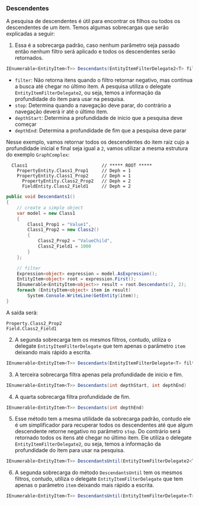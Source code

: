 ### Descendentes <header-set anchor-name="impl-search-descentands" />

A pesquisa de descendentes é útil para encontrar os filhos ou todos os descendentes de um item. Temos algumas sobrecargas que serão explicadas a seguir:

1. Essa é a sobrecarga padrão, caso nenhum parâmetro seja passado então nenhum filtro será aplicado e todos os descendentes serão retornados.

```csharp
IEnumerable<EntityItem<T>> Descendants(EntityItemFilterDelegate2<T> filter = null, EntityItemFilterDelegate2<T> stop = null, int? depthStart = null, int? depthEnd = null)
```

* `filter`: Não retorna itens quando o filtro retornar negativo, mas continua a busca até chegar no último item. A pesquisa utiliza o delegate `EntityItemFilterDelegate2`, ou seja, temos a informação da profundidade do item para usar na pesquisa.
* `stop`: Determina quando a navegação deve parar, do contrário a navegação deverá ir até o último item.
* `depthStart`: Determina a profundidade de inicio que a pesquisa deve começar
* `depthEnd`: Determina a profundidade de fim que a pesquisa deve parar

Nesse exemplo, vamos retornar todos os descendentes do item raiz cujo a profundidade inicial e final seja igual a `2`, vamos utilizar a mesma estrutura do exemplo `GraphComplex`:

```
  Class1                            // ***** ROOT *****
    PropertyEntity.Class1_Prop1     // Deph = 1
    PropertyEntity.Class1_Prop2     // Deph = 1
      PropertyEntity.Class2_Prop2   // Deph = 2
      FieldEntity.Class2_Field1     // Deph = 2
```

```csharp
public void Descendants1()
{
    // create a simple object
    var model = new Class1
    {
        Class1_Prop1 = "Value1",
        Class1_Prop2 = new Class2()
        {
            Class2_Prop2 = "ValueChild",
            Class2_Field1 = 1000
        }
    };

    // filter
    Expression<object> expression = model.AsExpression();
    EntityItem<object> root = expression.First();
    IEnumerable<EntityItem<object>> result = root.Descendants(2, 2);
    foreach (EntityItem<object> item in result)
        System.Console.WriteLine(GetEntity(item));
}
```

A saída será:

```
Property.Class2_Prop2
Field.Class2_Field1
```

2. A segunda sobrecarga tem os mesmos filtros, contudo, utiliza o delegate `EntityItemFilterDelegate` que tem apenas o parâmetro `item` deixando mais rápido a escrita.

```csharp
IEnumerable<EntityItem<T>> Descendants(EntityItemFilterDelegate<T> filter, EntityItemFilterDelegate<T> stop = null, int? depthStart = null, int? depthEnd = null)
```

3. A terceira sobrecarga filtra apenas pela profundidade de inicio e fim.

```csharp
IEnumerable<EntityItem<T>> Descendants(int depthStart, int depthEnd)
```

4. A quarta sobrecarga filtra profundidade de fim.

```csharp
IEnumerable<EntityItem<T>> Descendants(int depthEnd)
```

5. Esse método tem a mesma utilidade da sobrecarga padrão, contudo ele é um simplificador para recuperar todos os descendentes até que algum descendente retorne negativo no parâmetro `stop`. Do contrário será retornado todos os itens até chegar no último item. Ele utiliza o delegate `EntityItemFilterDelegate2`, ou seja, temos a informação da profundidade do item para usar na pesquisa.

```csharp
IEnumerable<EntityItem<T>> DescendantsUntil(EntityItemFilterDelegate2<T> stop, EntityItemFilterDelegate2<T> filter = null)
```

6. A segunda sobrecarga do método `DescendantsUntil` tem os mesmos filtros, contudo, utiliza o delegate `EntityItemFilterDelegate` que tem apenas o parâmetro `item` deixando mais rápido a escrita.

```csharp
IEnumerable<EntityItem<T>> DescendantsUntil(EntityItemFilterDelegate<T> stop, EntityItemFilterDelegate<T> filter = null)
```